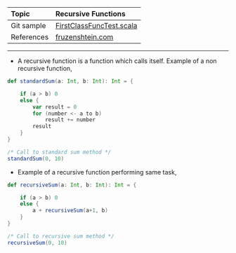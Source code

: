 | Topic | Recursive Functions |
| :--- | :--- |
| Git sample | [FirstClassFuncTest.scala](https://github.com/inbravo/scala-src/blob/master/src/main/scala/com/inbravo/lang/FirstClassFuncTest.scala)	|
| References | [fruzenshtein.com](http://fruzenshtein.com/scala-recursive-function)  	|

---

*	A recursive function is a function which calls itself. Example of a non recursive function,

```scala
def standardSum(a: Int, b: Int): Int = {

    if (a > b) 0
    else {
        var result = 0
        for (number <- a to b)
            result += number
        result
    }
}

/* Call to standard sum method */ 
standardSum(0, 10)
```

*	Example of a recursive function performing same task,

```scala
def recursiveSum(a: Int, b: Int): Int = {

    if (a > b) 0
    else {
        a + recursiveSum(a+1, b)
    }
}

/* Call to recursive sum method */ 
recursiveSum(0, 10)
```